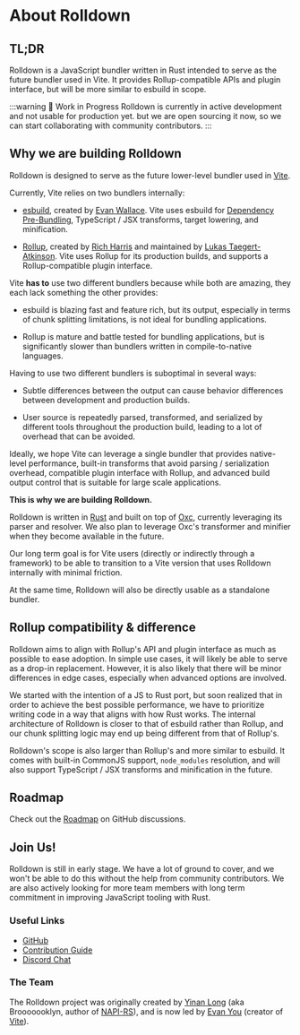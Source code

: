 <script setup>
import { VPTeamMembers } from 'vitepress/theme'

const members = [
  {
    avatar: 'https://www.github.com/yyx990803.png',
    name: 'Evan You',
    links: [
      { icon: 'github', link: 'https://github.com/yyx990803' },
      { icon: 'twitter', link: 'https://twitter.com/youyuxi' }
    ]
  },
  {
    avatar: 'https://www.github.com/Brooooooklyn.png',
    name: 'Yinan Long (Brooooooklyn)',
    links: [
      { icon: 'github', link: 'https://github.com/Brooooooklyn' },
      { icon: 'twitter', link: 'https://twitter.com/Brooooook_lyn' }
    ]
  },
  {
    avatar: 'https://www.github.com/hyf0.png',
    name: 'Yunfei He',
    links: [
      { icon: 'github', link: 'https://github.com/hyf0' },
      { icon: 'twitter', link: 'https://twitter.com/_hyf0' }
    ]
  },
  {
    avatar: 'https://www.github.com/underfin.png',
    name: 'Kui Li (underfin)',
    links: [
      { icon: 'github', link: 'https://github.com/underfin' }
    ]
  }
]
</script>

# About Rolldown

## TL;DR

Rolldown is a JavaScript bundler written in Rust intended to serve as the future bundler used in Vite. It provides Rollup-compatible APIs and plugin interface, but will be more similar to esbuild in scope.

:::warning 🚧 Work in Progress
Rolldown is currently in active development and not usable for production yet. but we are open sourcing it now, so we can start collaborating with community contributors.
:::

## Why we are building Rolldown

Rolldown is designed to serve as the future lower-level bundler used in [Vite](https://vitejs.dev/).

Currently, Vite relies on two bundlers internally:

- [esbuild](https://github.com/evanw/esbuild), created by [Evan Wallace](https://github.com/evanw). Vite uses esbuild for [Dependency Pre-Bundling](https://vitejs.dev/guide/dep-pre-bundling), TypeScript / JSX transforms, target lowering, and minification.

- [Rollup](https://github.com/rollup/rollup), created by [Rich Harris](https://github.com/Rich-Harris) and maintained by [Lukas Taegert-Atkinson](https://github.com/lukastaegert). Vite uses Rollup for its production builds, and supports a Rollup-compatible plugin interface.

Vite **has to** use two different bundlers because while both are amazing, they each lack something the other provides:

- esbuild is blazing fast and feature rich, but its output, especially in terms of chunk splitting limitations, is not ideal for bundling applications.

- Rollup is mature and battle tested for bundling applications, but is significantly slower than bundlers written in compile-to-native languages.

Having to use two different bundlers is suboptimal in several ways:

- Subtle differences between the output can cause behavior differences between development and production builds.

- User source is repeatedly parsed, transformed, and serialized by different tools throughout the production build, leading to a lot of overhead that can be avoided.

Ideally, we hope Vite can leverage a single bundler that provides native-level performance, built-in transforms that avoid parsing / serialization overhead, compatible plugin interface with Rollup, and advanced build output control that is suitable for large scale applications.

**This is why we are building Rolldown.**

Rolldown is written in [Rust](https://www.rust-lang.org/) and built on top of [Oxc](https://oxc-project.github.io/), currently leveraging its parser and resolver. We also plan to leverage Oxc's transformer and minifier when they become available in the future.

Our long term goal is for Vite users (directly or indirectly through a framework) to be able to transition to a Vite version that uses Rolldown internally with minimal friction.

At the same time, Rolldown will also be directly usable as a standalone bundler.

## Rollup compatibility & difference

Rolldown aims to align with Rollup's API and plugin interface as much as possible to ease adoption. In simple use cases, it will likely be able to serve as a drop-in replacement. However, it is also likely that there will be minor differences in edge cases, especially when advanced options are involved.

We started with the intention of a JS to Rust port, but soon realized that in order to achieve the best possible performance, we have to prioritize writing code in a way that aligns with how Rust works. The internal architecture of Rolldown is closer to that of esbuild rather than Rollup, and our chunk splitting logic may end up being different from that of Rollup's.

Rolldown's scope is also larger than Rollup's and more similar to esbuild. It comes with built-in CommonJS support, `node_modules` resolution, and will also support TypeScript / JSX transforms and minification in the future.

## Roadmap

Check out the [Roadmap](https://github.com/rolldown-rs/rolldown/discussions/153) on GitHub discussions.

## Join Us!

Rolldown is still in early stage. We have a lot of ground to cover, and we won't be able to do this without the help from community contributors. We are also actively looking for more team members with long term commitment in improving JavaScript tooling with Rust.

### Useful Links

- [GitHub](https://github.com/rolldown-rs/rolldown)
- [Contribution Guide](/contrib-guide/)
- [Discord Chat](https://discord.gg/vsZxvsfgC5)

### The Team

The Rolldown project was originally created by [Yinan Long](https://github.com/Brooooooklyn) (aka Brooooooklyn, author of [NAPI-RS](https://napi.rs/)), and is now led by [Evan You](https://github.com/yyx990803) (creator of [Vite](https://vitejs.dev/)).

<VPTeamMembers size="small" :members="members" />
